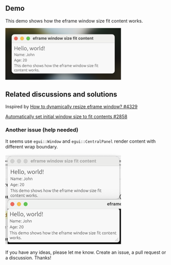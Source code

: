 ## Demo

This demo shows how the eframe window size fit content works.

<img width="360" alt="eframe window size fit content demo" src="https://raw.githubusercontent.com/liuzhch1/eframe-window-size-fit-content/refs/heads/main/img/demo.png">

## Related discussions and solutions

Inspired by [How to dynamically resize eframe window? #4329](https://github.com/emilk/egui/discussions/4329)

[Automatically set initial window size to fit contents #2858](https://github.com/emilk/egui/discussions/2858)

### Another issue (help needed)

It seems use `egui::Window` and `egui::CentralPanel` render content with different wrap boundary.

<img width="360" alt="eframe window size fit content issue" src="https://raw.githubusercontent.com/liuzhch1/eframe-window-size-fit-content/refs/heads/main/img/issue.png">

If you have any ideas, please let me know. Create an issue, a pull request or a discussion. Thanks!
